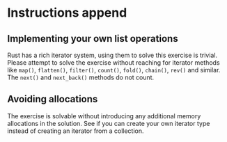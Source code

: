 # Instructions append

## Implementing your own list operations

Rust has a rich iterator system, using them to solve this exercise is trivial.
Please attempt to solve the exercise without reaching for iterator methods like 
`map()`, `flatten()`, `filter()`, `count()`, `fold()`, `chain()`, `rev()` and similar.
The `next()` and `next_back()` methods do not count.

## Avoiding allocations

The exercise is solvable without introducing any additional memory allocations in the solution.
See if you can create your own iterator type instead of creating an iterator from a collection.
